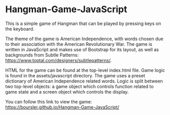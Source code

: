 # Hangman-Game-JavaScript
This is a simple game of Hangman that can be played by pressing keys on the keyboard.

The theme of the game is American Independence, with words chosen due to their association with the American Revolutionary War. The game is written in JavaScript and makes use of Bootstrap for its layout, as well as backgrounds from Subtle Patterns: https://www.toptal.com/designers/subtlepatterns/. 

HTML for the game can be found at the top-level index.html file. Game logic is found in the assets/javascript directory. The game uses a preset dictionary of American Independence related words. Logic is split between two top-level objects: a game object which controls function related to game state and a screen object which controls the display. 

You can follow this link to view the game: https://boursler.github.io/Hangman-Game-JavaScript/
